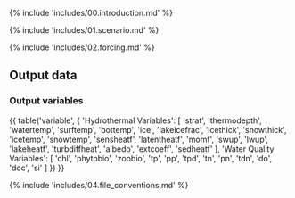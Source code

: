 {% include 'includes/00.introduction.md' %}

{% include 'includes/01.scenario.md' %}

{% include 'includes/02.forcing.md' %}

Output data
-----------

### Output variables

{{ table('variable', {
    'Hydrothermal Variables': [
        'strat',
        'thermodepth',
        'watertemp',
        'surftemp',
        'bottemp',
        'ice',
        'lakeicefrac',
        'icethick',
        'snowthick',
        'icetemp',
        'snowtemp',
        'sensheatf',
        'latentheatf',
        'momf',
        'swup',
        'lwup',
        'lakeheatf',
        'turbdiffheat',
        'albedo',
        'extcoeff',
        'sedheatf'
    ],
    'Water Quality Variables': [
        'chl',
        'phytobio',
        'zoobio',
        'tp',
        'pp',
        'tpd',
        'tn',
        'pn',
        'tdn',
        'do',
        'doc',
        'si'
    ]
}) }}

{% include 'includes/04.file_conventions.md' %}

